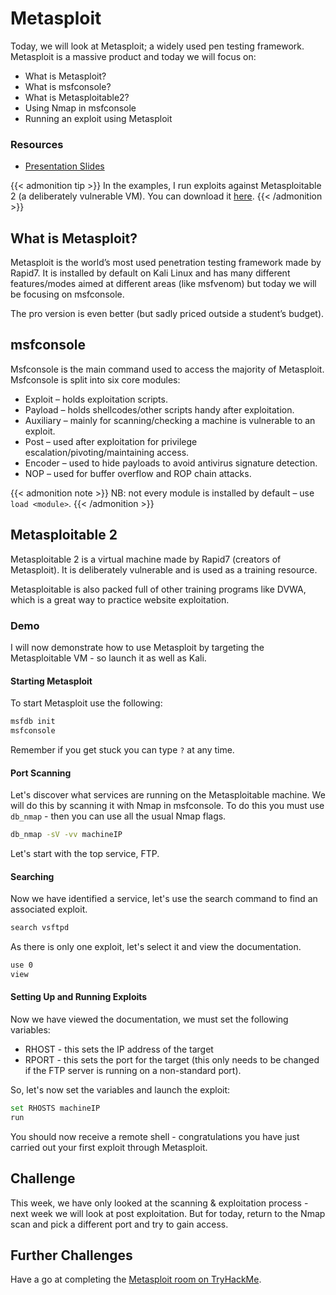 # Metasploit


Today, we will look at Metasploit; a widely used pen testing framework. Metasploit is a massive product and today we will focus on:
- What is Metasploit?
- What is msfconsole?
- What is Metasploitable2?
- Using Nmap in msfconsole
- Running an exploit using Metasploit

### Resources
- [Presentation Slides](metasploit.pdf)

{{< admonition tip >}}
In the examples, I run exploits against Metasploitable 2 (a deliberately vulnerable VM). You can download it [here](https://sourceforge.net/projects/metasploitable/files/Metasploitable2/).
{{< /admonition >}}

## What is Metasploit?
Metasploit is the world’s most used penetration testing framework made by 
Rapid7. It is installed by default on Kali Linux and has many different features/modes aimed at different areas (like 
msfvenom) but today we will be focusing on msfconsole.

The pro version is even better (but sadly priced outside a student’s budget).

## msfconsole
Msfconsole is the main command used to access the majority of Metasploit. Msfconsole is split into six core modules:
- Exploit – holds exploitation scripts. 
- Payload – holds shellcodes/other scripts handy after exploitation. 
- Auxiliary – mainly for scanning/checking a machine is vulnerable to an 
exploit. 
- Post – used after exploitation for privilege escalation/pivoting/maintaining access. 
- Encoder – used to hide payloads to avoid antivirus signature detection. 
- NOP – used for buffer overflow and ROP chain attacks. 

{{< admonition note >}} 
NB: not every module is installed by default – use `load <module>`. 
{{< /admonition >}}

## Metasploitable 2
Metasploitable 2 is a virtual machine made by Rapid7 (creators of Metasploit).  It is deliberately vulnerable and is used as a training resource.

Metasploitable is also packed full of other training programs like DVWA, which is a great way to practice website exploitation.

### Demo
I will now demonstrate how to use Metasploit by targeting the Metasploitable VM - so launch it as well as Kali.

#### Starting Metasploit 
To start Metasploit use the following:
```sh
msfdb init
msfconsole 
```

Remember if you get stuck you can type `?` at any time. 

#### Port Scanning
Let's discover what services are running on the Metasploitable machine. We will do this by scanning it with Nmap in msfconsole. To do this you must use `db_nmap` - then you can use all the usual Nmap flags. 

```sh
db_nmap -sV -vv machineIP
```

Let's start with the top service, FTP.

#### Searching
Now we have identified a service, let's use the search command to find an associated exploit.

```sh
search vsftpd
```

As there is only one exploit, let's select it and view the documentation.

```sh
use 0
view
```

#### Setting Up and Running Exploits 
Now we have viewed the documentation, we must set the following variables:
- RHOST - this sets the IP address of the target
- RPORT - this sets the port for the target (this only needs to be changed if the FTP server is running on a non-standard port). 

So, let's now set the variables and launch the exploit:

```sh
set RHOSTS machineIP
run
```

You should now receive a remote shell - congratulations you have just carried out your first exploit through Metasploit. 

## Challenge
This week, we have only looked at the scanning & exploitation process - next week we will look at post exploitation. But for today, return to the Nmap scan and pick a different port and try to gain access.

## Further Challenges
Have a go at completing the [Metasploit room on TryHackMe](https://tryhackme.com/room/rpmetasploit).

